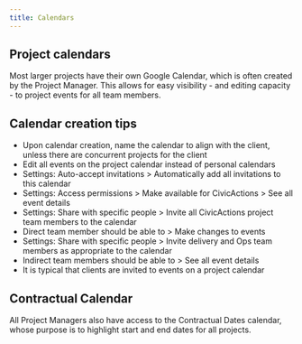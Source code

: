 ```yaml
---
title: Calendars
---
```


## Project calendars

Most larger projects have their own Google Calendar, which is often created by the Project Manager. This allows for easy visibility - and editing capacity - to project events for all team members.

## Calendar creation tips

-   Upon calendar creation, name the calendar to align with the client, unless there are concurrent projects for the client
-   Edit all events on the project calendar instead of personal calendars
-   Settings: Auto-accept invitations > Automatically add all invitations to this calendar
-   Settings: Access permissions > Make available for CivicActions > See all event details
-   Settings: Share with specific people > Invite all CivicActions project team members to the calendar
-   Direct team member should be able to > Make changes to events
-   Settings: Share with specific people > Invite delivery and Ops team members as appropriate to the calendar
-   Indirect team members should be able to > See all event details
-   It is typical that clients are invited to events on a project calendar

## Contractual Calendar

All Project Managers also have access to the Contractual Dates calendar, whose purpose is to highlight start and end dates for all projects.
